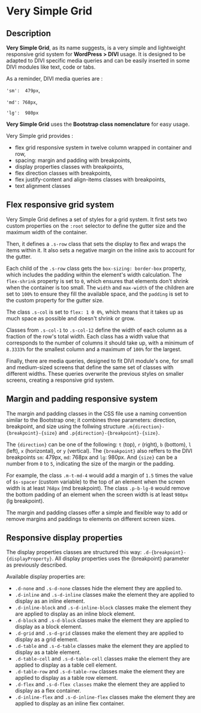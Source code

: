 # Very Simple Grid

## Description
**Very Simple Grid**, as its name suggests, is a very simple and lightweight responsive grid system for **WordPress > DIVI** usage. It is designed to be adapted to DIVI specific media queries and can be easily inserted in some DIVI modules like text, code or tabs.

As a reminder, DIVI media queries are :

`'sm':  479px`,

`'md': 768px`,

`'lg':  980px`

**Very Simple Grid** uses the **Bootstrap class nomenclature** for easy usage.

Very Simple grid provides :
- flex grid responsive system in twelve column wrapped in container and row,
- spacing: margin and padding with breakpoints,
- display properties classes with breakpoints,
- flex direction classes with breakpoints,
- flex justify-content and align-items classes with breakpoints,
- text alignment classes


## Flex responsive grid system

Very Simple Grid defines a set of styles for a grid system. It first sets two custom properties on the `:root` selector to define the gutter size and the maximum width of the container.

Then, it defines a `.s-row` class that sets the display to flex and wraps the items within it. It also sets a negative margin on the inline axis to account for the gutter.

Each child of the `.s-row` class gets the `box-sizing: border-box` property, which includes the padding within the element's width calculation. The `flex-shrink` property is set to `0`, which ensures that elements don't shrink when the container is too small. The `width` and `max-width` of the children are set to `100%` to ensure they fill the available space, and the `padding` is set to the custom property for the gutter size.

The class `.s-col` is set to `flex: 1 0 0%`, which means that it takes up as much space as possible and doesn't shrink or grow.

Classes from `.s-col-1` to `.s-col-12` define the width of each column as a fraction of the row's total width. Each class has a width value that corresponds to the number of columns it should take up, with a minimum of `8.3333%` for the smallest column and a maximum of `100%` for the largest.

Finally, there are media queries, designed to fit DIVI module's one, for small and medium-sized screens that define the same set of classes with different widths. These queries overwrite the previous styles on smaller screens, creating a responsive grid system.


## Margin and padding responsive system

The margin and padding classes in the CSS file use a naming convention similar to the Bootstrap one; it combines three parameters: direction, breakpoint, and size using the follwing structure `.m{direction}-{breakpoint}-{size}` and `.p{direction}-{breakpoint}-{size}`.

The `{direction}` can be one of the following: `t` (top), `r` (right), `b` (bottom),  `l` (left), `x` (horizontal), or `y` (vertical). 
The `{breakpoint}` also reffers to the DIVI breakpoints `sm`: 479px, `md`: 768px and `lg`: 980px.
And `{size}` can be a number from `0` to `5`, indicating the size of the margin or the padding.

For example, the class `.m-t-md-4` would add a margin of `1.5` times the value of `$s-spacer` (custom variable) to the top of an element when the screen width is at least `768px` (md breakpoint). The class `.p-b-lg-0` would remove the bottom padding of an element when the screen width is at least `980px` (lg breakpoint).

The margin and padding classes offer a simple and flexible way to add or remove margins and paddings to elements on different screen sizes.

## Responsive display properties

The display properties classes are structured this way: `.d-{breakpoint}-{displayProperty}`.
All display properties uses the {breakpoint} parameter as previously described.

Available display properties are:
- `.d-none` and `.s-d-none` classes hide the element they are applied to.
- `.d-inline` and `.s-d-inline` classes make the element they are applied to display as an inline element.
- `.d-inline-block` and `.s-d-inline-block` classes make the element they are applied to display as an inline block element.
- `.d-block` and `.s-d-block` classes make the element they are applied to display as a block element.
- `.d-grid` and `.s-d-grid` classes make the element they are applied to display as a grid element.
- `.d-table` and `.s-d-table` classes make the element they are applied to display as a table element.
- `.d-table-cell` and `.s-d-table-cell` classes make the element they are applied to display as a table cell element.
- `.d-table-row` and `.s-d-table-row` classes make the element they are applied to display as a table row element.
- `.d-flex` and `.s-d-flex classes` make the element they are applied to display as a flex container.
- `.d-inline-flex` and `.s-d-inline-flex` classes make the element they are applied to display as an inline flex container.

